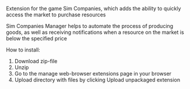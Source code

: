 Extension for the game Sim Companies, which adds the ability to quickly access the market to purchase resources

Sim Companies Manager helps to automate the process of producing goods, as well as receiving notifications when a resource on the market is below the specified price

How to install:
1. Download zip-file
2. Unzip
3. Go to the manage web-browser extensions page in your browser
4. Upload directory with files by clicking Upload unpackaged extension

